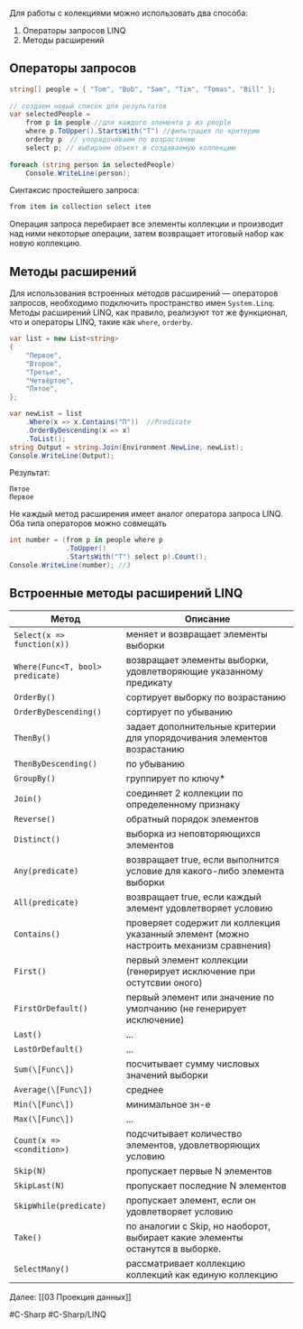 
Для работы с колекциями можно использовать два способа:

1) Операторы запросов LINQ
2) Методы расширений

## Операторы запросов

```cs
string[] people = { "Tom", "Bob", "Sam", "Tim", "Tomas", "Bill" };
 
// создаем новый список для результатов
var selectedPeople =
	from p in people //для каждого элемента p из people
	where p.ToUpper().StartsWith("T") //фильтрация по критерию
	orderby p  // упорядочиваем по возрастанию
	select p; // выбираем объект в создаваемую коллекцию
 
foreach (string person in selectedPeople)
    Console.WriteLine(person);
```

Синтаксис простейшего запроса:

```cs
from item in collection select item
```

Операция запроса перебирает все элементы коллекции и производит над ними некоторые операции, затем возвращает итоговый набор как новую коллекцию.

## Методы расширений

Для использования встроенных методов расширений — операторов запросов, необходимо подключить пространство имен `System.Linq`. Методы расширений LINQ, как правило, реализуют тот же функционал, что и операторы LINQ, такие как `where`, `orderby`.

```cs
var list = new List<string>
{
	"Первое",
	"Второе",
	"Третье",
	"Четвёртое",
	"Пятое",
};

var newList = list
	.Where(x => x.Contains("П"))  //Predicate
	.OrderByDescending(x => x)
	.ToList();
string Output = string.Join(Environment.NewLine, newList);
Console.WriteLine(Output);
```

Результат:

```
Пятое
Первое
```

Не каждый метод расширения имеет аналог оператора запроса LINQ.
Оба типа операторов можно совмещать

```cs
int number = (from p in people where p
			  .ToUpper()
			  .StartsWith("T") select p).Count();
Console.WriteLine(number); //3
```

## Встроенные методы расширений LINQ

| Метод                            | Описание                                                                               |
| -------------------------------- | -------------------------------------------------------------------------------------- |
| `Select(x => function(x))`       | меняет и возвращает элементы выборки                                                   |
| `Where(Func<T, bool> predicate)` | возвращает элементы выборки, удовлетворяющие указанному предикату                      |
| `OrderBy()`                      | сортирует выборку по возрастанию                                                       |
| `OrderByDescending()`            | сортирует по убыванию                                                                  |
| `ThenBy()`                       | задает дополнительные критерии для упорядочивания элементов возрастанию                |
| `ThenByDescending()`             | по убыванию                                                                            |
| `GroupBy()`                      | группирует по ключу\*                                                                  |
| `Join()`                         | соединяет 2 коллекции по определенному признаку                                        |
| `Reverse()`                      | обратный порядок элементов                                                             |
| `Distinct()`                     | выборка из неповторяющихся элементов                                                   |
| `Any(predicate)`                 | возвращает true, если выполнится условие для какого-либо элемента выборки              |
| `All(predicate)`                 | возвращает true, если каждый элемент удовлетворяет условию                             |
| `Contains()`                     | проверяет содержит ли коллекция указанный элемент (можно настроить механизм сравнения) |
| `First()`                        | первый элемент коллекции (генерирует исключение при остутсвии оного)                   |
| `FirstOrDefault()`               | первый элемент или значение по умолчанию (не генерирует исключение)                    |
| `Last()`                         | ...                                                                                    |
| `LastOrDefault()`                | ...                                                                                    |
| `Sum(\[Func\])`                  | посчитывает сумму числовых значений выборки                                            |
| `Average(\[Func\])`              | среднее                                                                                |
| `Min(\[Func\])`                  | минимальное зн-е                                                                       |
| `Max(\[Func\])`                  | ...                                                                                    |
| `Count(x => <condition>)`        | подсчитывает количество элементов, удовлетворяющих условию                             |
| `Skip(N)`                        | пропускает первые N элементов                                                          |
| `SkipLast(N)`                    | пропускает последние N элементов                                                       |
| `SkipWhile(predicate)`           | пропускает элемент, если он удовлетворяет условию                                      |
| `Take()`                         | по аналогии с Skip, но наоборот, выбирает какие элементы останутся в выборке.          |
| `SelectMany()`                   | рассматривает коллекцию коллекций как единую коллекцию                                 |

Далее: [[03 Проекция данных]]

#C-Sharp #C-Sharp/LINQ